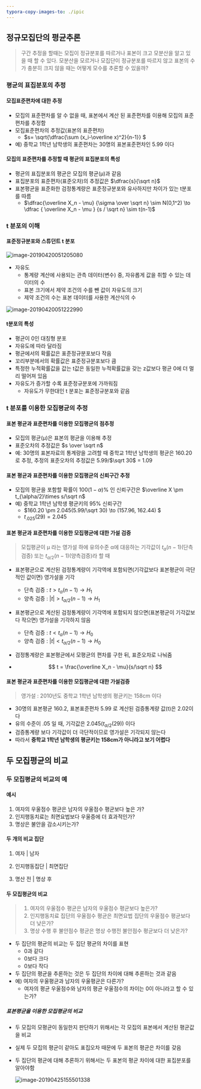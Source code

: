 ```yaml
---
typora-copy-images-to: ./ipic
---
```


## 정규모집단의 평균추론

> 구간 추정을 할때는 모집이 정규분포를 따르거나 표본이 크고 모분산을 알고 있을 때 할 수 있다. 모분산을 모르거나 모집단이 정규분포를 따르지 않고 표본의 수가 충분히 크지 않을 때는 어떻게 모수를 추론할 수 있을까?



### 평균의 표집분포의 추정

#### 모집표준편차에 대한 추정

- 모집의 표준편차를 알 수 없을 때, 표본에서 계산 된 표준편차를 이용해 모집의 표준편차를 추정함
- 모집표준편차의 추정값(표본의 표준편차)
  - $s= \sqrt{\dfrac{\sum (x_i-\overline x)^2}{n-1}} $
- 예) 중학교 1학년 남학생의 표준편차는 30명의 표본표준편차인 5.99 이다



#### 모집의 표준편차를 추정할 때 평균의 표집분포의 특성

- 평균의 표집분포의 평균은 모집의 평균(&mu;)과 같음
- 표집분포의 표준편차(표준오차)의 추정값은 $\dfrac{s}{\sqrt n}$ 
- 표본평균을 표준화한 검정통계량은 표준정규분포와 유사하지만 차이가 있는 t분포를 따름
  - $\dfrac{\overline X_n - \mu} {\sigma \over \sqrt n} \sim N(0,1^2) \to \dfrac { \overline X_n - \mu } {s / \sqrt n} \sim   t(n-1)$



### t 분포의 이해

#### 표준정규분포와 스튜던트 t 분포

![image-20190420051205080](https://ws1.sinaimg.cn/large/006tNc79gy1g2e5fivb5ej314q0fomym.jpg)

- 자유도
  - 통계량 계산에 사용되는 관측 데이터(변수) 중, 자유롭게 값을 취할 수 있는 데이터의 수
  - 표본 크기에서 제약 조건의 수를 뺀 값이 자유도의 크기
  - 제약 조건의 수는 표본 데이터를 사용한 계산식의 수

![image-20190420051222990](https://ws4.sinaimg.cn/large/006tNc79gy1g2e5fhqpfoj314q0lc40m.jpg)

#### t분포의 특성

- 평균이 0인 대칭형 분포
- 자유도에 따라 달라짐
- 평균에서의 확률값은 표준정규분포보다 작음
- 꼬리부분에서의 확률값은 표준정규분포보다 큼
- 특정한 누적확률값을 값는 t값은 동일한 누적확률값을 갖는 z값보다 평균 0에 더 멀리 떨어져 있음
- 자유도가 증가할 수록 표준정규분포에 가까워짐
  - 자유도가 무한대인 t 분포는 표준정규분포와 같음



### t 분포를 이용한 모집평균의 추정

#### 표본 평균과 표준편차를 이용한 모집평균의 점추정

- 모집의 평균(&mu;)은 표본의 평균을 이용해 추정
- 표준오차의 추정값은 $s \over \sqrt n$
- 예: 30명의 표본자료의 통계량을 고려할 때 중학교 1학년 남학생의 평균은 160.20 로 추정, 추정의 표준오차의 추정값은  5.99/$\sqrt 30$ = 1.09



#### 표본 평균과 표준편차를 이용한 모집평균의 신뢰구간 추정

- 모집의 평균을 포함할 확률이 $100(1-\alpha)\%$ 인 신뢰구간은 $\overline X \pm t_{\alpha/2}\times s/\sqrt n$
- 예) 중학교 1학년 남학생 평균키의 95% 신뢰구간
  - $160.20 \pm 2.045(5.99/\sqrt 30) \to (157.96, 162.44) $
  - $t_{.025}(29) = 2.045$

#### 표본 평균과 표준편차를 이용한 모집평균에 대한 가설 검증

>  모집평균이 &mu; 라는 영가설 하에 유의수준 &alpha;에 대응하는 기각값이 $t_a(n-1)$(단측검증) 또는 $t_{a/2}(n-1)$(양측검증)라 할 때

- 표본평균으로 계산된 검정통계량이 기각역에 포함되면(기각값보다 표본평균이 극단적인 값이면) 영가설을 기각

  - 단측 검증 : $t > t_{\alpha}(n-1) \to H_1$
  - 양측 검증 : $|t| > t_{\alpha/2}(n-1) \to H_1$

- 표본평균으로 계산된 검정통계량이 기각역에 포함되지 않으면(표본평균이 기각값보다 작으면) 영가설을 기각하지 않음

  - 단측 검증 : $t < t_{\alpha}(n-1) \to H_0$
  - 양측 검증 : $|t| < t_{\alpha/2}(n-1) \to H_0$

- 검정통계량은 표본평균에서 모평균의 편차를 구한 뒤, 표준오차로 나눠줌

- $$
  t = \frac{\overline X_n - \mu}{s/\sqrt n}
  $$



#### 표본 평균과 표준편차를 이용한 모집평균에 대한 가설검증 

> 영가설 : 2010년도 중학교 1학년 남학생의 평균키는 158cm 이다

- 30명의 표본평균 160.2, 표본표준편차 5.99 로 계산된 검증통계량 값(t)은 2.02이다
- 유의 수준이 .05 일 때, 기각값은 2.045($t_{\alpha/2}(29)$) 이다
- 검증통계량 보다 기각값이 더 극단적이므로 영가설은 기각되지 않는다
- 따라서 **중학교 1학년 남학생의 평균키는 158cm가 아니라고 보기 어렵다**



## 두 모집평균의 비교 

### 두 모집평균의 비교의 예

#### 예시

1. 여자의 우울점수 평균은 남자의 우울점수 평균보다 높은 가?
2. 인지행동치료는 최면요법보다 우울증에 더 효과적인가?
3. 명상은 불안을 감소시키는가?



#### 두 개의 비교 집단

1. 여자 | 남자

2. 인지행동집단 | 최면집단

3. 명산 전 | 명상 후 

   

#### 두 모집평균의 비교

> 1. 여자의 우울점수 평균은 남자의 우울점수 평균보다 높은가?
> 2. 인지행동치료 집단의 우울점수 평균은 최면요법 집단의 우울점수 평균보다 더 낮은가?
> 3. 명상 수행 후 불안점수 평균은 명상 수행전 불안점수 평균보다 더 낮은가?

- 두 집단의 평균의 비교는 두 집단 평균의 차이를 표현
  - 0과 같다
  - 0보다 크다
  - 0보다 작다 
- 두 집단의 평균을 추론하는 것은 두 집단의 차이에 대해 추론하는 것과 같음
- 예) 여자의 우울평균과 남자의 우울평균은 다른가?
  - 여자의 평균 우울점수와 남자의 평균 우울점수의 차이는 0이 아니라고 할 수 있는가?

##### 표본평균을 이용한 모집평균의 비교

- 두 모집의 모평균이 동일한지 판단하기 위해서는 각 모집의 표본에서 계산된 평균값을 비교

- 실제 두 모집의 평균이 같아도 표집오차 때문에 두 표본의 평균은 차이를 갖음

- 두 집단의 평균에 대해 추론하기 위해서는 두 표본의 평균 차이에 대한 표집분포를 알아야함

  ![image-20190425155501338](ipic/image-20190425155501338.png)



